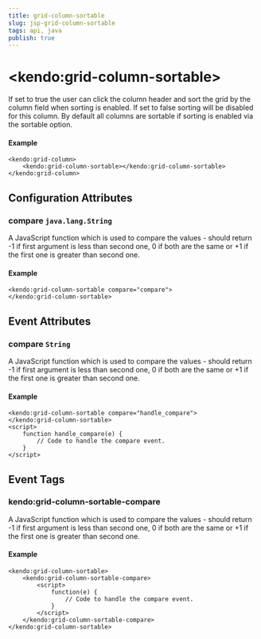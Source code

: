 ```yaml
---
title: grid-column-sortable
slug: jsp-grid-column-sortable
tags: api, java
publish: true
---
```


# \<kendo:grid-column-sortable\>

If set to true the user can click the column header and sort the grid by the column field when sorting is enabled. If set to false sorting will
be disabled for this column. By default all columns are sortable if sorting is enabled via the sortable option.

#### Example
    <kendo:grid-column>
        <kendo:grid-column-sortable></kendo:grid-column-sortable>
    </kendo:grid-column>

## Configuration Attributes

### compare `java.lang.String`

A JavaScript function which is used to compare the values - should return -1 if first argument is less than second one, 0 if both are the same or +1 if the first one is greater than second one.

#### Example
    <kendo:grid-column-sortable compare="compare">
    </kendo:grid-column-sortable>


## Event Attributes

### compare `String`

A JavaScript function which is used to compare the values - should return -1 if first argument is less than second one, 0 if both are the same or +1 if the first one is greater than second one.


#### Example
    <kendo:grid-column-sortable compare="handle_compare">
    </kendo:grid-column-sortable>
    <script>
        function handle_compare(e) {
            // Code to handle the compare event.
        }
    </script>

## Event Tags

### kendo:grid-column-sortable-compare

A JavaScript function which is used to compare the values - should return -1 if first argument is less than second one, 0 if both are the same or +1 if the first one is greater than second one.


#### Example
    <kendo:grid-column-sortable>
        <kendo:grid-column-sortable-compare>
            <script>
                function(e) {
                    // Code to handle the compare event.
                }
            </script>
        </kendo:grid-column-sortable-compare>
    </kendo:grid-column-sortable>

